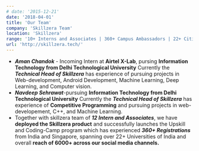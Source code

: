 ```yaml
---
# date: '2015-12-21'
date: '2018-04-01'
title: 'Our Team'
company: 'Skillzera Team'
location: 'Skillzera'
range: '10+ Interns and Associates | 360+ Campus Ambassadors | 22+ Cities of India'
url: 'http://skillzera.tech/'
---
```


- ***Aman Chandok*** - Incoming Intern at **Airtel X-Lab**, pursing **Information Technology from Delhi Technological University** Currently the ***Technical Head of Skillzera*** has experience of pursuing projects in Web-development, Android Development, Machine Learning, Deep Learning, and Computer vision.
- ***Navdeep Sehrawat***-pursuing **Information Technology from Delhi Technological University** Currently the ***Technical Head of Skillzera*** has experience of **Competitive Programming** and pursuing projects in web-developement, C++, and Machine Learning.
- Together with skillzera team of ***12 Intern and Associates***, we have **deployed the Skillzera product** and successfully launches the Upskill and Coding-Camp program which has experienced ***360+ Registrations*** from India and Singapore, spanning over 22+ Universities of India and overall **reach of 6000+ across our social media channels.**